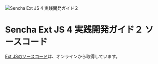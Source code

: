 ![Sencha Ext JS 4 実践開発ガイド２](http://code.xenophy.com/wp-content/uploads/2012/01/b76e5c00fc9cbe829faa3d3b53bce83e.png)

Sencha Ext JS 4 実践開発ガイド２ ソースコード
=============================================

[Ext JSのソースコード](http://cdn.sencha.io/ext-4.1.0-gpl/ext-all.js "Ext JSのソースコード")は、オンラインから取得しています。

